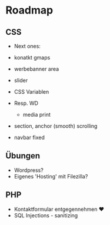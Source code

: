 # Roadmap

## CSS

- Next ones:

- konatkt gmaps
- werbebanner area
- slider 


- CSS Variablen
- Resp. WD
  - media print
- section, anchor (smooth) scrolling
- navbar fixed

## Übungen

- Wordpress?
- Eigenes 'Hosting' mit Filezilla?

## PHP

- Kontaktformular entgegennehmen ❤️
- SQL Injections - sanitizing
